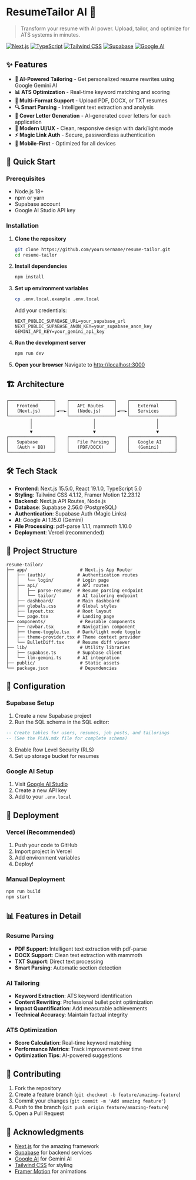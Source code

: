 # ResumeTailor AI 🚀

> Transform your resume with AI power. Upload, tailor, and optimize for ATS systems in minutes.

[![Next.js](https://img.shields.io/badge/Next.js-15.5.0-black?style=for-the-badge&logo=next.js)](https://nextjs.org/)
[![TypeScript](https://img.shields.io/badge/TypeScript-5.0-blue?style=for-the-badge&logo=typescript)](https://www.typescriptlang.org/)
[![Tailwind CSS](https://img.shields.io/badge/Tailwind_CSS-4.1.12-38B2AC?style=for-the-badge&logo=tailwind-css)](https://tailwindcss.com/)
[![Supabase](https://img.shields.io/badge/Supabase-2.56.0-3ECF8E?style=for-the-badge&logo=supabase)](https://supabase.com/)
[![Google AI](https://img.shields.io/badge/Google_AI-1.15.0-4285F4?style=for-the-badge&logo=google)](https://ai.google.dev/)

## ✨ Features

- **🤖 AI-Powered Tailoring** - Get personalized resume rewrites using Google Gemini AI
- **📊 ATS Optimization** - Real-time keyword matching and scoring
- **📄 Multi-Format Support** - Upload PDF, DOCX, or TXT resumes
- **🔍 Smart Parsing** - Intelligent text extraction and analysis
- **📝 Cover Letter Generation** - AI-generated cover letters for each application
- **🎨 Modern UI/UX** - Clean, responsive design with dark/light mode
- **⚡ Magic Link Auth** - Secure, passwordless authentication
- **📱 Mobile-First** - Optimized for all devices

## 🚀 Quick Start

### Prerequisites

- Node.js 18+
- npm or yarn
- Supabase account
- Google AI Studio API key

### Installation

1. **Clone the repository**

   ```bash
   git clone https://github.com/yourusername/resume-tailor.git
   cd resume-tailor
   ```

2. **Install dependencies**

   ```bash
   npm install
   ```

3. **Set up environment variables**

   ```bash
   cp .env.local.example .env.local
   ```

   Add your credentials:

   ```env
   NEXT_PUBLIC_SUPABASE_URL=your_supabase_url
   NEXT_PUBLIC_SUPABASE_ANON_KEY=your_supabase_anon_key
   GEMINI_API_KEY=your_gemini_api_key
   ```

4. **Run the development server**

   ```bash
   npm run dev
   ```

5. **Open your browser**
   Navigate to [http://localhost:3000](http://localhost:3000)

## 🏗️ Architecture

```
┌─────────────────┐    ┌─────────────────┐    ┌─────────────────┐
│   Frontend      │    │   API Routes    │    │   External      │
│   (Next.js)     │◄──►│   (Node.js)     │◄──►│   Services      │
└─────────────────┘    └─────────────────┘    └─────────────────┘
         │                       │                       │
         │                       │                       │
         ▼                       ▼                       ▼
┌─────────────────┐    ┌─────────────────┐    ┌─────────────────┐
│   Supabase      │    │   File Parsing  │    │   Google AI     │
│   (Auth + DB)   │    │   (PDF/DOCX)    │    │   (Gemini)      │
└─────────────────┘    └─────────────────┘    └─────────────────┘
```

## 🛠️ Tech Stack

- **Frontend**: Next.js 15.5.0, React 19.1.0, TypeScript 5.0
- **Styling**: Tailwind CSS 4.1.12, Framer Motion 12.23.12
- **Backend**: Next.js API Routes, Node.js
- **Database**: Supabase 2.56.0 (PostgreSQL)
- **Authentication**: Supabase Auth (Magic Links)
- **AI**: Google AI 1.15.0 (Gemini)
- **File Processing**: pdf-parse 1.1.1, mammoth 1.10.0
- **Deployment**: Vercel (recommended)

## 📁 Project Structure

```
resume-tailor/
├── app/                    # Next.js App Router
│   ├── (auth)/            # Authentication routes
│   │   └── login/         # Login page
│   ├── api/               # API routes
│   │   ├── parse-resume/  # Resume parsing endpoint
│   │   └── tailor/        # AI tailoring endpoint
│   ├── dashboard/         # Main dashboard
│   ├── globals.css        # Global styles
│   ├── layout.tsx         # Root layout
│   └── page.tsx           # Landing page
├── components/             # Reusable components
│   ├── navbar.tsx         # Navigation component
│   ├── theme-toggle.tsx   # Dark/light mode toggle
│   ├── theme-provider.tsx # Theme context provider
│   └── BulletDiff.tsx     # Resume diff viewer
├── lib/                    # Utility libraries
│   ├── supabase.ts        # Supabase client
│   └── llm-gemini.ts      # AI integration
├── public/                 # Static assets
└── package.json            # Dependencies
```

## 🔧 Configuration

### Supabase Setup

1. Create a new Supabase project
2. Run the SQL schema in the SQL editor:

```sql
-- Create tables for users, resumes, job posts, and tailorings
-- (See the PLAN.mdx file for complete schema)
```

3. Enable Row Level Security (RLS)
4. Set up storage bucket for resumes

### Google AI Setup

1. Visit [Google AI Studio](https://aistudio.google.com/)
2. Create a new API key
3. Add to your `.env.local`

## 🚀 Deployment

### Vercel (Recommended)

1. Push your code to GitHub
2. Import project in Vercel
3. Add environment variables
4. Deploy!

### Manual Deployment

```bash
npm run build
npm start
```

## 📊 Features in Detail

### Resume Parsing

- **PDF Support**: Intelligent text extraction with pdf-parse
- **DOCX Support**: Clean text extraction with mammoth
- **TXT Support**: Direct text processing
- **Smart Parsing**: Automatic section detection

### AI Tailoring

- **Keyword Extraction**: ATS keyword identification
- **Content Rewriting**: Professional bullet point optimization
- **Impact Quantification**: Add measurable achievements
- **Technical Accuracy**: Maintain factual integrity

### ATS Optimization

- **Score Calculation**: Real-time keyword matching
- **Performance Metrics**: Track improvement over time
- **Optimization Tips**: AI-powered suggestions

## 🤝 Contributing

1. Fork the repository
2. Create a feature branch (`git checkout -b feature/amazing-feature`)
3. Commit your changes (`git commit -m 'Add amazing feature'`)
4. Push to the branch (`git push origin feature/amazing-feature`)
5. Open a Pull Request

## 🙏 Acknowledgments

- [Next.js](https://nextjs.org/) for the amazing framework
- [Supabase](https://supabase.com/) for backend services
- [Google AI](https://ai.google.dev/) for Gemini AI
- [Tailwind CSS](https://tailwindcss.com/) for styling
- [Framer Motion](https://www.framer.com/motion/) for animations
